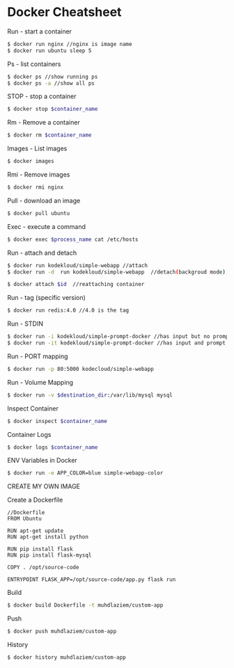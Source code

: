 # Docker Cheatsheet

Run - start a container

```bash
$ docker run nginx //nginx is image name
$ docker run ubuntu sleep 5
```

Ps - list containers

```bash
$ docker ps //show running ps
$ docker ps -a //show all ps
```

STOP - stop a container

```bash
$ docker stop $container_name
```

Rm - Remove a container

```bash
$ docker rm $container_name
```

Images - List images

```bash
$ docker images
```

Rmi - Remove images

```bash
$ docker rmi nginx
```

Pull - download an image

```bash
$ docker pull ubuntu
```

Exec - execute a command

```bash
$ docker exec $process_name cat /etc/hosts
```

Run - attach and detach

```bash
$ docker run kodekloud/simple-webapp //attach
$ docker run -d  run kodekloud/simple-webapp  //detach(backgroud mode), this will give out and ID
```

```bash
$ docker attach $id  //reattaching container
```

Run - tag \(specific version\)

```bash
$ docker run redis:4.0 //4.0 is the tag
```

Run - STDIN

```bash
$ docker run -i kodekloud/simple-prompt-docker //has input but no prompt
$ docker run -it kodekloud/simple-prompt-docker //has input and prompt
```

Run - PORT mapping

```bash
$ docker run -p 80:5000 kodecloud/simple-webapp
```

Run - Volume Mapping

```bash
$ docker run -v $destination_dir:/var/lib/mysql mysql
```

Inspect Container

```bash
$ docker inspect $container_name
```

Container Logs

```bash
$ docker logs $container_name
```

ENV Variables in Docker

```bash
$ docker run -e APP_COLOR=blue simple-webapp-color
```

CREATE MY OWN IMAGE

Create a Dockerfile

```text
//Dockerfile
FROM Ubuntu

RUN apt-get update
RUN apt-get install python

RUN pip install flask
RUN pip install flask-mysql

COPY . /opt/source-code

ENTRYPOINT FLASK_APP=/opt/source-code/app.py flask run
```

Build

```bash
$ docker build Dockerfile -t muhdlaziem/custom-app
```

Push

```bash
$ docker push muhdlaziem/custom-app
```

History

```bash
$ docker history muhdlaziem/custom-app
```


